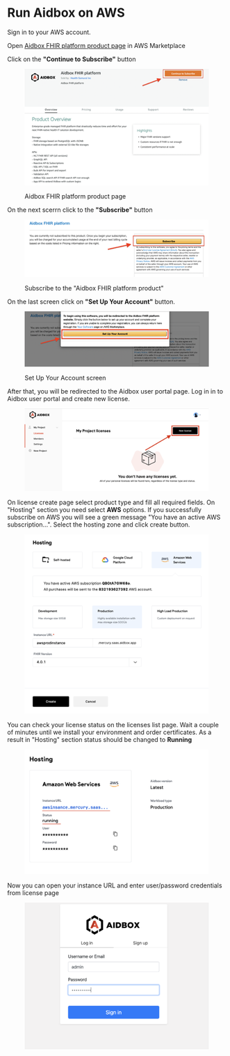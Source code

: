 # Run Aidbox on AWS

Sign in to your AWS account.

Open [Aidbox FHIR platform product page](https://aws.amazon.com/marketplace/pp/prodview-l5djlpvsd6o5g) in AWS Marketplace

Click on the **"Continue to Subscribe"** button

<figure><img src="../../.gitbook/assets/51d666ea-1044-4298-b830-4b84049b5174.png" alt=""><figcaption><p>Aidbox FHIR platform product page</p></figcaption></figure>

On the next scerrn click to the **"Subscribe"** button

<figure><img src="../../.gitbook/assets/b8180a16-8b8d-4655-8cf6-6e3dbccce67a.png" alt=""><figcaption><p>Subscribe to the "Aidbox FHIR platform product"</p></figcaption></figure>

On the last screen click on **"Set Up Your Account"** button.

<figure><img src="../../.gitbook/assets/364655e6-fe79-4498-ba65-23b6bfb1fc8f.png" alt=""><figcaption><p>Set Up Your Account screen</p></figcaption></figure>

After that, you will be redirected to the Aidbox user portal page. Log in in to Aidbox user portal and create new license.

<figure><img src="../../.gitbook/assets/c1107d74-957d-4ffc-8a43-f87742b0d6d7.png" alt=""><figcaption></figcaption></figure>

On license create page select product type and fill all required fields. On "Hosting" section you need select **AWS** options. If you successfully subscribe on AWS you will see a green message "You have an active AWS subscription...". Select the hosting zone and click create button.

<figure><img src="../../.gitbook/assets/e864520b-9041-422f-aebb-7f84117586b7 (1).png" alt=""><figcaption></figcaption></figure>

You can check your license status on the licenses list page. Wait a couple of minutes until we install your environment and order certificates. As a result in "Hosting" section status should be changed to **Running**

<figure><img src="../../.gitbook/assets/9727732b-5bcd-43bd-880a-c1827c61f56c.png" alt=""><figcaption></figcaption></figure>

Now you can open your instance URL and enter user/password credentials from license page

<figure><img src="../../.gitbook/assets/855a9ce6ecaf4d2b910e465393006911.png" alt=""><figcaption></figcaption></figure>

